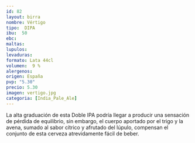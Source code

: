 ```yaml
--- 
id: 82
layout: birra
nombre: Vértigo
tipo:  DIPA
ibu:  50
ebc:
maltas: 
lupulos: 
levaduras: 
formato: Lata 44cl
volumen:  9 %
alergenos: 
origen: España
pvp: "5.30"
precio: 5.30
imagen: vertigo.jpg
categoria: [India_Pale_Ale]
---
```

La alta graduación de esta Doble IPA podría llegar a producir una sensación de pérdida de equilibrio, sin embargo, el cuerpo aportado por el trigo y la avena, sumado al sabor cítrico y afrutado del lúpulo, compensan el conjunto de esta cerveza atrevidamente fácil de beber.







